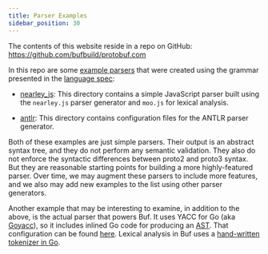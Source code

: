 ```yaml
---
title: Parser Examples
sidebar_position: 30
---
```


The contents of this website reside in a repo on GitHub:
https://github.com/bufbuild/protobuf.com

In this repo are some [example parsers](https://github.com/bufbuild/protobuf.com/tree/main/examples)
that were created using the grammar presented in the [language spec](./language-spec.md):

* [nearley_js](https://github.com/bufbuild/protobuf.com/tree/main/examples/nearley_js):
  This directory contains a simple JavaScript parser built using the `nearley.js` parser
  generator and `moo.js` for lexical analysis.

* [antlr](https://github.com/bufbuild/protobuf.com/tree/main/examples/antlr):
  This directory contains configuration files for the ANTLR parser generator.

Both of these examples are just simple parsers. Their output is an abstract syntax tree, and
they do not perform any semantic validation. They also do not enforce the syntactic
differences between proto2 and proto3 syntax. But they are reasonable starting points for
building a more highly-featured parser. Over time, we may augment these parsers to include
more features, and we also may add new examples to the list using other parser generators.

Another example that may be interesting to examine, in addition to the above, is the actual
parser that powers Buf. It uses YACC for Go (aka [Goyacc](https://pkg.go.dev/golang.org/x/tools/cmd/goyacc)),
so it includes inlined Go code for producing an [AST](https://pkg.go.dev/github.com/bufbuild/protocompile@v0.2.0/ast).
That configuration can be found [here](https://github.com/bufbuild/protocompile/blob/v0.2.0/parser/proto.y).
Lexical analysis in Buf uses a [hand-written tokenizer in Go](https://github.com/bufbuild/protocompile/blob/v0.2.0/parser/lexer.go#L169).
